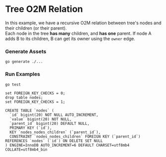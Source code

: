 # Tree O2M Relation

In this example, we have a recursive O2M relation between tree's nodes and their children (or their parent).  
Each node in the tree **has many** children, and **has one** parent. If node A adds B to its children,
B can get its owner using the `owner` edge.

### Generate Assets

```console
go generate ./...
```

### Run Examples

```console
go test
```

````
set FOREIGN_KEY_CHECKS = 0;
drop table nodes;
set FOREIGN_KEY_CHECKS = 1;

CREATE TABLE `nodes` (
  `id` bigint(20) NOT NULL AUTO_INCREMENT,
  `value` bigint(20) NOT NULL,
  `parent_id` bigint(20) DEFAULT NULL,
  PRIMARY KEY (`id`),
  KEY `nodes_nodes_children` (`parent_id`),
  CONSTRAINT `nodes_nodes_children` FOREIGN KEY (`parent_id`) REFERENCES `nodes` (`id`) ON DELETE SET NULL
) ENGINE=InnoDB AUTO_INCREMENT=6 DEFAULT CHARSET=utf8mb4 COLLATE=utf8mb4_bin
````
